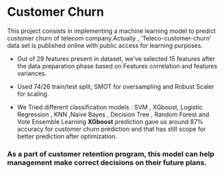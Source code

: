 # Customer Churn 

This project consists in implementing a machine learning model to predict customer churn of telecom company.Actually , ‘Teleco-customer-churn’ data set is  published online with public access for learning purposes.

- Out of 29 features present in dataset,  we've selected 15 features after the data preparation phase based on Features correlation and features variances.

- Used 74/26 train/test split, SMOT for oversampling and Robust Scaler for scaling.

- We Tried different classification models : SVM , XGboost, Logistic Regression , KNN ,Naive Bayes , Decision Tree , Random Forest and Vote Ensemble Learning
**XGboost** prediction gave us around 87% accuracy for customer churn prediction and that has still scope for better prediction after optimization.

### As a part of customer retention program, this model can help management make correct decisions on their future plans.

